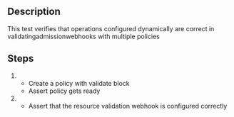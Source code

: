 ## Description

This test verifies that operations configured dynamically are correct in validatingadmissionwebhooks with multiple policies

## Steps

1.  - Create a policy with validate block
    - Assert policy gets ready
2.  - Assert that the resource validation webhook is configured correctly
